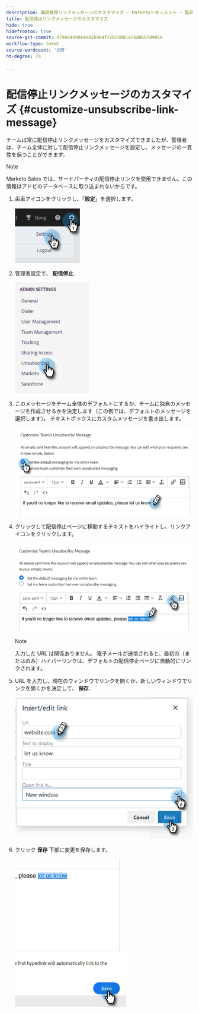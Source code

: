 ```yaml
---
description: 購読解除リンクメッセージのカスタマイズ — Marketoドキュメント — 製品ドキュメント
title: 配信停止リンクメッセージのカスタマイズ
hide: true
hidefromtoc: true
source-git-commit: 07984499064e42b9b4f1cb21881a78dd687d9858
workflow-type: tm+mt
source-wordcount: '195'
ht-degree: 7%

---
```


# 配信停止リンクメッセージのカスタマイズ {#customize-unsubscribe-link-message}

チームは常に配信停止リンクメッセージをカスタマイズできましたが、管理者は、チーム全体に対して配信停止リンクメッセージを設定し、メッセージの一貫性を保つことができます。

>[!NOTE]
>
>Marketo Sales では、サードパーティの配信停止リンクを使用できません。この情報はアドビのデータベースに取り込まれないからです。

1. 歯車アイコンをクリックし、「**設定**」を選択します。

   ![](assets/customize-unsubscribe-link-message-1.png)

1. 管理者設定で、 **配信停止**.

   ![](assets/customize-unsubscribe-link-message-2.png)

1. このメッセージをチーム全体のデフォルトにするか、チームに独自のメッセージを作成させるかを決定します（この例では、デフォルトのメッセージを選択します）。 テキストボックスにカスタムメッセージを書き出します。

   ![](assets/customize-unsubscribe-link-message-3.png)

1. クリックして配信停止ページに移動するテキストをハイライトし、リンクアイコンをクリックします。

   ![](assets/customize-unsubscribe-link-message-4.png)

   >[!NOTE]
   >
   >入力した URL は関係ありません。 電子メールが送信されると、最初の（またはのみ）ハイパーリンクは、デフォルトの配信停止ページに自動的にリンクされます。

1. URL を入力し、現在のウィンドウでリンクを開くか、新しいウィンドウでリンクを開くかを決定して、 **保存**.

   ![](assets/customize-unsubscribe-link-message-5.png)

1. クリック **保存** 下部に変更を保存します。

   ![](assets/customize-unsubscribe-link-message-6.png)
